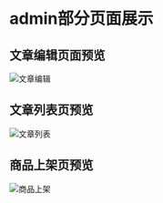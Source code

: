 # admin部分页面展示   

## 文章编辑页面预览
![文章编辑](https://user-images.githubusercontent.com/49364130/224303309-16f64fe1-f903-4409-bfeb-5c019a481947.png)
## 文章列表页预览
![文章列表](https://user-images.githubusercontent.com/49364130/224304104-d987b2bc-fd52-4654-9680-955ffd5c5d67.png)
## 商品上架页预览
![商品上架](https://user-images.githubusercontent.com/49364130/224304377-ef42492a-2a76-4978-a844-7fd3daf54a40.png)
